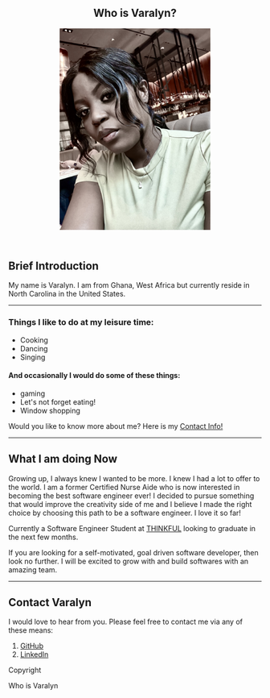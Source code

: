<!DOCTYPE html>
<html lang ="en">
<head>

<meta charset="utf-8">
<meta name="viewport" content="width=device-width">
<title>Who is Varalyn?</title>
<link rel="stylesheet" href="https://cdnjs.cloudflare.com/ajax/libs/normalize/5.0.0/normalize.min.css" />

<link href="style.css" rel="stylesheet" type="text/css" />

</head>

<body>

<!-- WEB PAGE CONTENT HERE -->
<header>
  <section> 
  <div class="textContainer">
    <h1><strong>Who is Varalyn?</strong></h1>
      <div class="imageContainer"> 
    <img src="Varalyn.jpeg" width= "300" alt="Varalyn at the beach"/>
    </div>
    </div>
    </section>
  </header>
  <main>
  <article>
    <h2><strong>Brief Introduction</strong></h2>
      <p>My name is Varalyn. I am from Ghana, West Africa but currently reside in North Carolina in the United States.</p>
      <p></p>    
      <hr> 
    <h3><strong>Things I like to do at my leisure time:</strong></h3>
        <ul>
          <li> Cooking </li>
          <li> Dancing </li>
          <li> Singing</li>
         </ul>
 <h4><strong> And occasionally I would do some of these things:</strong></h4>
 <ul>
          <li> gaming </li>
          <li> Let's not forget eating!</li>
          <li> Window shopping</li>
          </ul>
        <p> Would you like to know more about me? Here is my  <a href="9804772110">Contact Info!</a></p>
    </article>
    <hr>
<h2><strong>What I am doing Now</strong></h2>
<p> Growing up, I always knew I wanted to be more. I knew I had a lot to offer to the world. I am a former Certified Nurse Aide who is now interested in becoming the best software engineer ever! I decided to pursue something that would improve the creativity side of me and I believe I made the right choice by choosing this path to be a software engineer. I love it so far!</p>
<p> Currently a Software Engineer Student at <a href="thinkful.com">THINKFUL</a> looking to graduate in the next few months.</p>
<p> If you are looking for a self-motivated, goal driven software developer, then look no further. I will be excited to grow with and build softwares with an amazing team.</p>
<hr>
<h2><strong>Contact Varalyn</strong></h2>
<p> I would love to hear from you. Please feel free to contact me via any of these means:
<ol>
<li><a href= "https://github.com/Varalyn">GitHub</a></li>
<li><a href= "https://www.linkedin.com/in/varalyn-yeboah-ba1b12105/"> LinkedIn</a></li>
</ol>
</main>

<footer class="dark-background">
		<div class="wrapper">
			<p class= "text-centered">Copyright</p>
		</div>
	 <p> Who is Varalyn </p>
   </footer>


<script src="script.js"></script>


</body>



</html>
